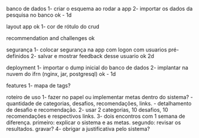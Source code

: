 banco de dados
1- criar o esquema ao rodar a app
2- importar os dados da pesquisa no banco
ok - 1d

layout app
ok 1- cor de rótulo do crud

recommendation and challenges
ok

segurança
1- colocar segurança na app com logon com usuarios pré-definidos
2- salvar e mostrar feedback desse usuario
ok 2d

deployment
1- importar o dump inicial do banco de dados
2- implantar na nuvem do ifrn (nginx, jar, postgresql)
ok - 1d




features
1- mapa de tags?

roteiro de uso
1- fazer no papel ou implementar metas dentro do sistema? 
    - quantidade de categorias, desafios, recomendações, links.
    - detalhamento de desafio e recomendação.
2- usar 2 categorias, 10 desafios, 10 recomendações e respectivos links.
3- dois encontros com 1 semana de diferença.
    primeiro: explicar o sistema e as metas.
    segundo: revisar os resultados. gravar?
4- obrigar a justificativa pelo sistema?
